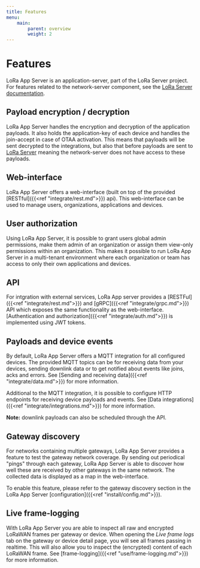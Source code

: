 ```yaml
---
title: Features
menu:
    main:
        parent: overview
        weight: 2
---
```


# Features

LoRa App Server is an application-server, part of the LoRa Server project.
For features related to the network-server component, see the
[LoRa Server documentation](/loraserver/).

## Payload encryption / decryption

LoRa App Server handles the encryption and decryption of the application
payloads. It also holds the application-key of each device and handles the
join-accept in case of OTAA activation. This means that payloads will be
sent decrypted to the integrations, but also that before payloads are sent
to [LoRa Server](/loraserver/) meaning the network-server does not have access
to these payloads.

## Web-interface

LoRa App Server offers a web-interface (built on top of the provided
[RESTful]({{<ref "integrate/rest.md">}}) api). This web-interface can be used
to manage users, organizations, applications and devices.

## User authorization

Using LoRa App Server, it is possible to grant users global admin permissions,
make them admin of an organization or assign them view-only permissions within
an organization. This makes it possible to run LoRa App Server in a multi-tenant
environment where each organization or team has access to only their own applications
and devices.

## API

For intgration with external services, LoRa App server provides a [RESTFul]({{<ref "integrate/rest.md">}})
and [gRPC]({{<ref "integrate/grpc.md">}}) API which exposes the same
functionality as the web-interface. [Authentication and authorization]({{<ref "integrate/auth.md">}})
is implemented using JWT tokens.

## Payloads and device events

By default, LoRa App Server offers a MQTT integration for all configured
devices. The provided MQTT topics can be for receiving data from your devices,
sending downlink data or to get notified about events like joins, acks and
errors. See [Sending and receiving data]({{<ref "integrate/data.md">}}) for
more information.

Additional to the MQTT integration, it is possible to configure HTTP endpoints
for receiving device payloads and events. See
[Data integrations]({{<ref "integrate/integrations.md">}}) for more information.

**Note:** downlink payloads can also be scheduled through the API.

## Gateway discovery

For networks containing multiple gateways, LoRa App Server provides a feature
to test the gateway network coverage. By sending out periodical "pings" through
each gateway, LoRa App Server is able to discover how well these are received by
other gateways in the same network. The collected data is displayed as a map
in the web-interface.

To enable this feature, please refer to the gateway discovery section in the
LoRa App Server [configuration]({{<ref "install/config.md">}}).

## Live frame-logging

With LoRa App Server you are able to inspect all raw and encrypted LoRaWAN
frames per gateway or device. When opening the *Live frame logs* tab on the
gateway or device detail page, you will see all frames passing in realtime.
This will also allow you to inspect the (encrypted) content of each LoRaWAN
frame. See [frame-logging]({{<ref "use/frame-logging.md">}}) for more information.